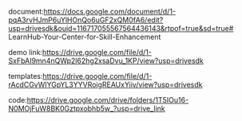 document:https://docs.google.com/document/d/1-pqA3rvHJmP6uYlHOnQo6uGF2xQM0fA6/edit?usp=drivesdk&ouid=116717055567564436143&rtpof=true&sd=true# LearnHub-Your-Center-for-Skill-Enhancement

demo link:https://drive.google.com/file/d/1-SxFbAI9mn4nQWp2l62hg2xsaDvu_1KP/view?usp=drivesdk

templates:https://drive.google.com/file/d/1-rAcdCGvWIYGpYL3YYVRoigREAUxYiiv/view?usp=drivesdk

code:https://drive.google.com/drive/folders/1T5IOu16-N0MOjFuW8BK0Gztpxobhb5w_?usp=drive_link
